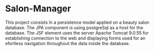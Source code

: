 # Salon-Manager

This project consists în a persistence model applied on a beauty salon database. The JPA component is using postgreSql as a host for the database. The JSF element uses the server Apache Tomcat 9.0.55 for establishing connection to the web and displaying forms used for an efortless navigation throughout the data inside the database.
